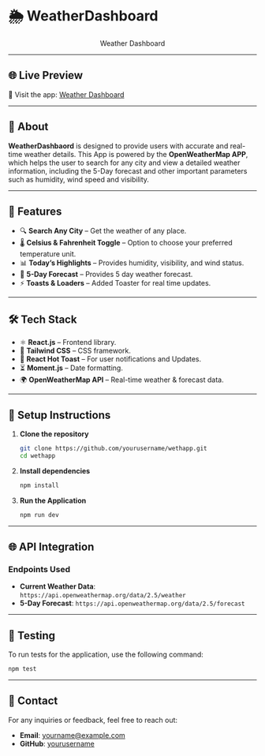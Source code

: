 # 🌦️ WeatherDashboard

<p align="center">Weather Dashboard</p>

---

## 🌐 Live Preview

🔗 Visit the app: [Weather Dashboard](https://weather-dashboard-chi-taupe.vercel.app/)

---

## 📖 About

**WeatherDashbaord** is designed to provide users with accurate and real-time weather details. This App is powered by the **OpenWeatherMap APP**, which helps the user to search for any city and view a detailed weather information, including the 5-Day forecast and other important parameters such as humidity, wind speed and visibility.

---

## 🚀 Features

- 🔍 **Search Any City** – Get the weather of any place.
- 🌡️ **Celsius & Fahrenheit Toggle** – Option to choose your preferred temperature unit.
- 📊 **Today’s Highlights** – Provides humidity, visibility, and wind status.
- 📆 **5-Day Forecast** – Provides 5 day weather forecast.
- ⚡ **Toasts & Loaders** – Added Toaster for real time updates.

---

## 🛠 Tech Stack

- ⚛️ **React.js** – Frontend library.
- 🎨 **Tailwind CSS** – CSS framework.
- 🔔 **React Hot Toast** – For user notifications and Updates.
- ⏳ **Moment.js** – Date formatting.
- 🌍 **OpenWeatherMap API** – Real-time weather & forecast data.

---

## 🔧 Setup Instructions

1. **Clone the repository**
   ```bash
   git clone https://github.com/yourusername/wethapp.git
   cd wethapp
   ```
2. **Install dependencies**
   ```bash
   npm install
   ```
3. **Run the Application**
   ```bash
   npm run dev
   ```

---

## 🌐 API Integration

### Endpoints Used

- **Current Weather Data**: `https://api.openweathermap.org/data/2.5/weather`
- **5-Day Forecast**: `https://api.openweathermap.org/data/2.5/forecast`

---

## 🧪 Testing

To run tests for the application, use the following command:

```bash
npm test
```

---

## 📧 Contact

For any inquiries or feedback, feel free to reach out:

- **Email**: yourname@example.com
- **GitHub**: [yourusername](https://github.com/yourusername)